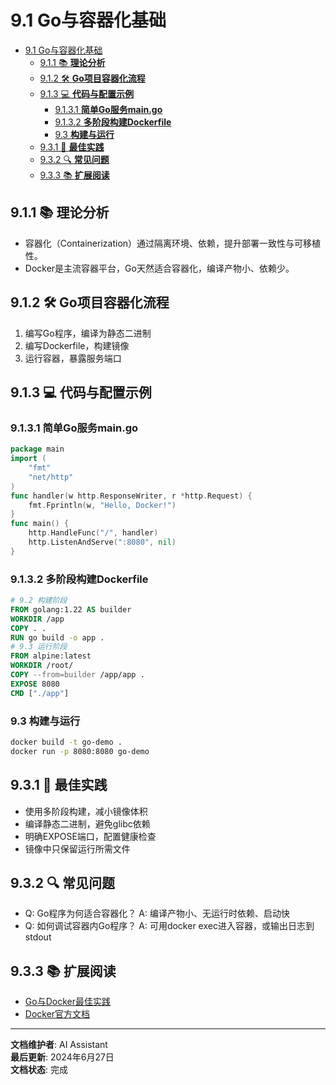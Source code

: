 # 9.1 Go与容器化基础

<!-- TOC START -->
- [9.1 Go与容器化基础](#91-go与容器化基础)
  - [9.1.1 📚 **理论分析**](#911--理论分析)
  - [9.1.2 🛠️ **Go项目容器化流程**](#912-️-go项目容器化流程)
  - [9.1.3 💻 **代码与配置示例**](#913--代码与配置示例)
    - [9.1.3.1 **简单Go服务main.go**](#9131-简单go服务maingo)
    - [9.1.3.2 **多阶段构建Dockerfile**](#9132-多阶段构建dockerfile)
    - [9.3 **构建与运行**](#93-构建与运行)
  - [9.3.1 🎯 **最佳实践**](#931--最佳实践)
  - [9.3.2 🔍 **常见问题**](#932--常见问题)
  - [9.3.3 📚 **扩展阅读**](#933--扩展阅读)
<!-- TOC END -->

## 9.1.1 📚 **理论分析**

- 容器化（Containerization）通过隔离环境、依赖，提升部署一致性与可移植性。
- Docker是主流容器平台，Go天然适合容器化，编译产物小、依赖少。

## 9.1.2 🛠️ **Go项目容器化流程**

1. 编写Go程序，编译为静态二进制
2. 编写Dockerfile，构建镜像
3. 运行容器，暴露服务端口

## 9.1.3 💻 **代码与配置示例**

### 9.1.3.1 **简单Go服务main.go**

```go
package main
import (
    "fmt"
    "net/http"
)
func handler(w http.ResponseWriter, r *http.Request) {
    fmt.Fprintln(w, "Hello, Docker!")
}
func main() {
    http.HandleFunc("/", handler)
    http.ListenAndServe(":8080", nil)
}
```

### 9.1.3.2 **多阶段构建Dockerfile**

```dockerfile
# 9.2 构建阶段
FROM golang:1.22 AS builder
WORKDIR /app
COPY . .
RUN go build -o app .
# 9.3 运行阶段
FROM alpine:latest
WORKDIR /root/
COPY --from=builder /app/app .
EXPOSE 8080
CMD ["./app"]
```

### 9.3 **构建与运行**

```bash
docker build -t go-demo .
docker run -p 8080:8080 go-demo
```

## 9.3.1 🎯 **最佳实践**

- 使用多阶段构建，减小镜像体积
- 编译静态二进制，避免glibc依赖
- 明确EXPOSE端口，配置健康检查
- 镜像中只保留运行所需文件

## 9.3.2 🔍 **常见问题**

- Q: Go程序为何适合容器化？
  A: 编译产物小、无运行时依赖、启动快
- Q: 如何调试容器内Go程序？
  A: 可用docker exec进入容器，或输出日志到stdout

## 9.3.3 📚 **扩展阅读**

- [Go与Docker最佳实践](https://geektutu.com/post/hpg-golang-docker.html)
- [Docker官方文档](https://docs.docker.com/)

---

**文档维护者**: AI Assistant  
**最后更新**: 2024年6月27日  
**文档状态**: 完成
